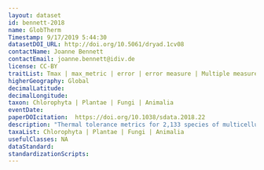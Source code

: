 ```yaml
---
layout: dataset
id: bennett-2018
name: GlobTherm
Timestamp: 9/17/2019 5:44:30
datasetDOI_URL: http://doi.org/10.5061/dryad.1cv08
contactName: Joanne Bennett
contactEmail: joanne.bennett@idiv.de 
license: CC-BY
traitList: Tmax | max_metric | error | error measure | Multiple measures | max_interval_after_LT0 | Tmax_2 | max_metric_2\terror | error measure | max_interval_before_LT100 | max_pretreatment | max_ramp | lat_max | long_max\televation_max | REF_max | location_max | N | tmin | min_metric | Multiple measures_min | min_interval_after_LT0 | tmin_2 | min_metric_2 | min_interval_before_LT100 | min_pretreatment | ramp_min\t 
higherGeography: Global
decimalLatitude: 
decimalLongitude: 
taxon: Chlorophyta | Plantae | Fungi | Animalia
eventDate: 
paperDOIcitation:  https://doi.org/10.1038/sdata.2018.22
description: "Thermal tolerance metrics for 2,133 species of multicellular algae, plants, fungi, and animals in 43 classes, 203 orders and 525 families from marine, intertidal, freshwater, and terrestrial realms, extracted from published studies. Updates to the data and metadata will be curated through the iDiv data portal https://idata.idiv.de/"
taxaList: Chlorophyta | Plantae | Fungi | Animalia
usefulClasses: NA
dataStandard:
standardizationScripts:
---
```


